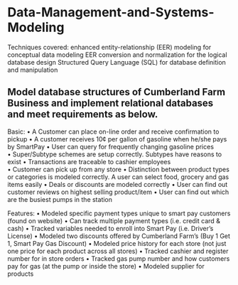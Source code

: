 # Data-Management-and-Systems-Modeling
Techniques covered: 
enhanced entity-relationship (EER) modeling for conceptual data modeling
EER conversion and normalization for the logical database design
Structured Query Language (SQL) for database definition and manipulation


## Model database structures of Cumberland Farm Business and implement relational databases and meet requirements as below. 
Basic: 
•	A Customer can place on-line order and receive confirmation to pickup 
•	A customer receives 10¢ per gallon of gasoline when he/she pays by SmartPay
•	User can query for frequently changing gasoline prices  
•	Super/Subtype schemes are setup correctly.  Subtypes have reasons to exist
•	Transactions are traceable to cashier employees  
•	Customer can pick up from any store
•	Distinction between product types or categories is modeled correctly.  A user can select food, grocery and gas items easily
•	Deals or discounts are modeled correctly
•	User can find out customer reviews on highest selling product/item
•	User can find out which are the busiest pumps in the station

Features:
•	Modeled specific payment types unique to smart pay customers (found on website)
•	Can track multiple payment types (i.e. credit card & cash)
•	Tracked variables needed to enroll into Smart Pay (i.e. Driver’s License)
•	Modeled two discounts offered by Cumberland Farm’s (Buy 1 Get 1, Smart Pay Gas Discount)
•	Modeled price history for each store (not just one price for each product across all stores)
•	Tracked cashier and register number for in store orders
•	Tracked gas pump number and how customers pay for gas (at the pump or inside the store)
•	Modeled supplier for products

